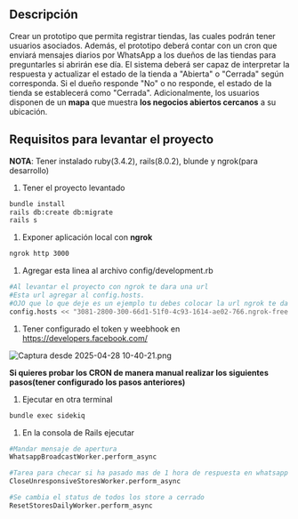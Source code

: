 ## Descripción

Crear un prototipo que permita registrar tiendas, las cuales podrán tener usuarios asociados. Además, el prototipo deberá contar con un cron que enviará mensajes diarios por WhatsApp a los dueños de las tiendas para preguntarles si abrirán ese día. El sistema deberá ser capaz de interpretar la respuesta y actualizar el estado de la tienda a "Abierta" o "Cerrada" según corresponda. Si el dueño responde "No" o no responde, el estado de la tienda se establecerá como "Cerrada". Adicionalmente, los usuarios disponen de un **mapa** que muestra **los negocios abiertos cercanos** a su ubicación.

## Requisitos para levantar el proyecto

**NOTA**: Tener instalado ruby(3.4.2), rails(8.0.2), blunde y ngrok(para desarrollo)

1. Tener el proyecto levantado

```bash
bundle install
rails db:create db:migrate
rails s
```

1. Exponer aplicación local con **ngrok**

```bash
ngrok http 3000
```

1. Agregar esta linea al archivo config/development.rb

```bash
#Al levantar el proyecto con ngrok te dara una url
#Esta url agregar al config.hosts.
#OJO que lo que deje es un ejemplo tu debes colocar la url ngrok te da
config.hosts << "3081-2800-300-66d1-51f0-4c93-1614-ae02-766.ngrok-free.app"
```

1. Tener configurado el token y weebhook en https://developers.facebook.com/

![Captura desde 2025-04-28 10-40-21.png](attachment:1f411458-415f-4842-819f-0b515265e4c9:Captura_desde_2025-04-28_10-40-21.png)

**Si quieres probar los CRON de manera manual realizar los siguientes pasos(tener configurado los pasos anteriores)**

1. Ejecutar en otra terminal

```bash
bundle exec sidekiq
```

1. En la consola de Rails ejecutar

```bash
#Mandar mensaje de apertura
WhatsappBroadcastWorker.perform_async

#Tarea para checar si ha pasado mas de 1 hora de respuesta en whatsapp
CloseUnresponsiveStoresWorker.perform_async

#Se cambia el status de todos los store a cerrado
ResetStoresDailyWorker.perform_async
```